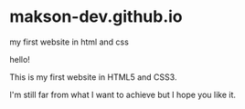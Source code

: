 # makson-dev.github.io
my first website in html and css

hello!

  This is my first website in HTML5 and CSS3. 
  
I'm still far from what I want to achieve but I hope you like it.

